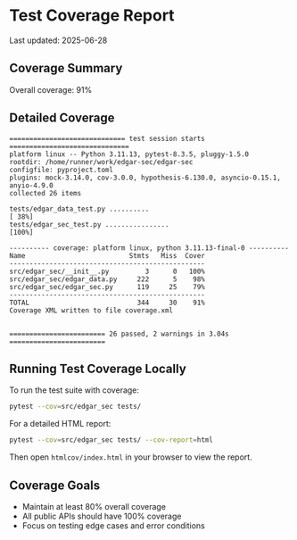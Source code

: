 # Test Coverage Report

Last updated: 2025-06-28

## Coverage Summary

Overall coverage: 91%

## Detailed Coverage

```
============================= test session starts ==============================
platform linux -- Python 3.11.13, pytest-8.3.5, pluggy-1.5.0
rootdir: /home/runner/work/edgar-sec/edgar-sec
configfile: pyproject.toml
plugins: mock-3.14.0, cov-3.0.0, hypothesis-6.130.0, asyncio-0.15.1, anyio-4.9.0
collected 26 items

tests/edgar_data_test.py ..........                                      [ 38%]
tests/edgar_sec_test.py ................                                 [100%]

---------- coverage: platform linux, python 3.11.13-final-0 ----------
Name                          Stmts   Miss  Cover
-------------------------------------------------
src/edgar_sec/__init__.py         3      0   100%
src/edgar_sec/edgar_data.py     222      5    98%
src/edgar_sec/edgar_sec.py      119     25    79%
-------------------------------------------------
TOTAL                           344     30    91%
Coverage XML written to file coverage.xml


======================== 26 passed, 2 warnings in 3.04s ========================
```

## Running Test Coverage Locally

To run the test suite with coverage:

```bash
pytest --cov=src/edgar_sec tests/
```

For a detailed HTML report:

```bash
pytest --cov=src/edgar_sec tests/ --cov-report=html
```

Then open `htmlcov/index.html` in your browser to view the report.

## Coverage Goals

- Maintain at least 80% overall coverage
- All public APIs should have 100% coverage
- Focus on testing edge cases and error conditions
